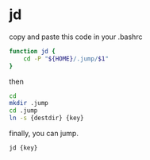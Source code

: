 # jd

copy and paste this code in your .bashrc

```bash
function jd {
    cd -P "${HOME}/.jump/$1"
}
```

then

```bash
cd
mkdir .jump
cd .jump
ln -s {destdir} {key}
```

finally, you can jump.

```bash
jd {key}
```
